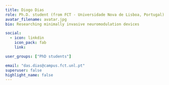 ```yaml
---
title: Diogo Dias
role: Ph.D. student (from FCT - Universidade Nova de Lisboa, Portugal)
avatar_filename: avatar.jpg
bio: Researching minimally invasive neuromodulation devices

social:
  - icon: linkdin
    icon_pack: fab
    link: 

user_groups: ["PhD students"]

email: "das.dias@campus.fct.unl.pt"
superuser: false
highlight_name: false
---
```

